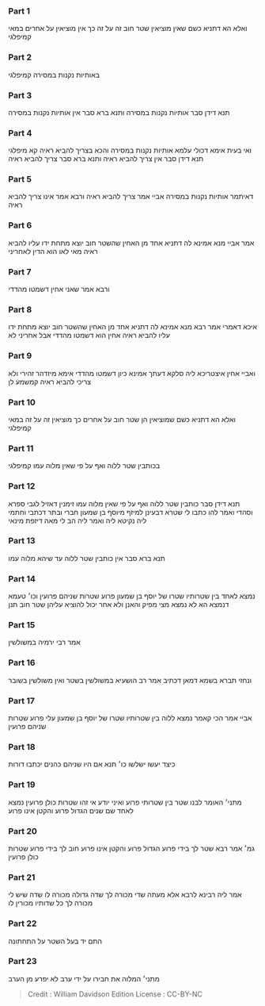 
### Part 1
ואלא הא דתניא כשם שאין מוציאין שטר חוב זה על זה כך אין מוציאין על אחרים במאי קמיפלגי

### Part 2
באותיות נקנות במסירה קמיפלגי

### Part 3
תנא דידן סבר אותיות נקנות במסירה ותנא ברא סבר אין אותיות נקנות במסירה

### Part 4
ואי בעית אימא דכולי עלמא אותיות נקנות במסירה והכא בצריך להביא ראיה קא מיפלגי תנא דידן סבר אין צריך להביא ראיה ותנא ברא סבר צריך להביא ראיה

### Part 5
דאיתמר אותיות נקנות במסירה אביי אמר צריך להביא ראיה ורבא אמר אינו צריך להביא ראיה

### Part 6
אמר אביי מנא אמינא לה דתניא אחד מן האחין שהשטר חוב יוצא מתחת ידו עליו להביא ראיה מאי לאו הוא הדין לאחריני

### Part 7
ורבא אמר שאני אחין דשמטו מהדדי

### Part 8
איכא דאמרי אמר רבא מנא אמינא לה דתניא אחד מן האחין שהשטר חוב יוצא מתחת ידו עליו להביא ראיה אחין הוא דשמטו מהדדי אבל אחריני לא

### Part 9
ואביי אחין איצטריכא ליה סלקא דעתך אמינא כיון דשמטו מהדדי אימא מיזדהר זהירי ולא צריכי להביא ראיה קמשמע לן

### Part 10
ואלא הא דתניא כשם שמוציאין הן שטר חוב על אחרים כך מוציאין זה על זה במאי קמיפלגי

### Part 11
בכותבין שטר ללוה ואף על פי שאין מלוה עמו קמיפלגי

### Part 12
תנא דידן סבר כותבין שטר ללוה ואף על פי שאין מלוה עמו זימנין דאזיל לגבי ספרא וסהדי ואמר להו כתבו לי שטרא דבעינן למיזף מיוסף בן שמעון חברי ובתר דכתבי וחתמי ליה נקיטא ליה ואמר ליה הב לי מאה דיזפת מינאי

### Part 13
תנא ברא סבר אין כותבין שטר ללוה עד שיהא מלוה עמו

### Part 14
נמצא לאחד בין שטרותיו שטרו של יוסף בן שמעון פרוע שטרות שניהם פרועין וכו׳ טעמא דנמצא הא לא נמצא מצי מפיק והאנן ולא אחר יכול להוציא עליהן שטר חוב תנן

### Part 15
אמר רבי ירמיה במשולשין

### Part 16
ונחזי תברא בשמא דמאן דכתיב אמר רב הושעיא במשולשין בשטר ואין משולשין בשובר

### Part 17
אביי אמר הכי קאמר נמצא ללוה בין שטרותיו שטרו של יוסף בן שמעון עלי פרוע שטרות שניהם פרועין

### Part 18
כיצד יעשו ישלשו כו׳ תנא אם היו שניהם כהנים יכתבו דורות

### Part 19
מתני׳ האומר לבנו שטר בין שטרותי פרוע ואיני יודע אי זהו שטרות כולן פרועין נמצא לאחד שם שנים הגדול פרוע והקטן אינו פרוע

### Part 20
גמ׳ אמר רבא שטר לך בידי פרוע הגדול פרוע והקטן אינו פרוע חוב לך בידי פרוע שטרות כולן פרועין

### Part 21
אמר ליה רבינא לרבא אלא מעתה שדי מכורה לך שדה גדולה מכורה לו שדה שיש לי מכורה לך כל שדותיו מכורין לו

### Part 22
התם יד בעל השטר על התחתונה

### Part 23
מתני׳ המלוה את חבירו על ידי ערב לא יפרע מן הערב

>Credit : William Davidson Edition
>License : CC-BY-NC